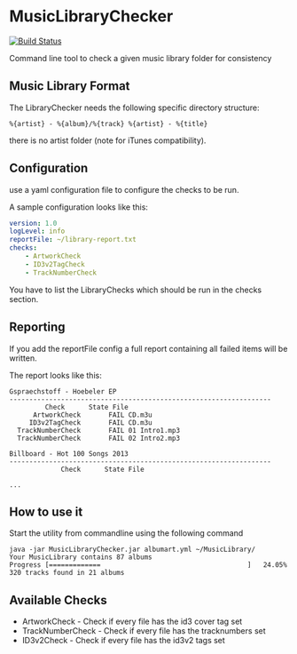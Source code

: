 MusicLibraryChecker
===================
[![Build Status](https://travis-ci.org/christofluethi/MusicLibraryChecker.svg?branch=master)](https://travis-ci.org/christofluethi/MusicLibraryChecker)

Command line tool to check a given music library folder for consistency

## Music Library Format
The LibraryChecker needs the following specific directory structure:

```
%{artist} - %{album}/%{track} %{artist} - %{title}
```

there is no artist folder (note for iTunes compatibility).

## Configuration
use a yaml configuration file to configure the checks to be run. 

A sample configuration looks like this:

```yaml
version: 1.0
logLevel: info
reportFile: ~/library-report.txt
checks:
    - ArtworkCheck
    - ID3v2TagCheck
    - TrackNumberCheck
```

You have to list the LibraryChecks which should be run in the checks section.

## Reporting

If you add the reportFile config a full report containing all failed items will be written.

The report looks like this:

 ```
Gspraechstoff - Hoebeler EP
------------------------------------------------------------------
 	      Check      State File
       ArtworkCheck       FAIL CD.m3u
      ID3v2TagCheck       FAIL CD.m3u
   TrackNumberCheck       FAIL 01 Intro1.mp3
   TrackNumberCheck       FAIL 02 Intro2.mp3

 Billboard - Hot 100 Songs 2013
------------------------------------------------------------------
              Check      State File

...
 ```

## How to use it
Start the utility from commandline using the following command

 ```
 java -jar MusicLibraryChecker.jar albumart.yml ~/MusicLibrary/
 Your MusicLibrary contains 87 albums
 Progress [=============                                     ]   24.05%     320 tracks found in 21 albums    
```
  
## Available Checks
* ArtworkCheck - Check if every file has the id3 cover tag set
* TrackNumberCheck - Check if every file has the tracknumbers set
* ID3v2Check - Check if every file has the id3v2 tags set
